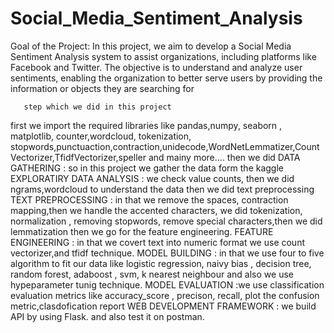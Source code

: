 # Social_Media_Sentiment_Analysis

Goal of the Project: In this project, we aim to develop a Social Media Sentiment Analysis system to assist organizations, including platforms like Facebook and Twitter. The objective is to understand and analyze user sentiments, enabling the organization to better serve users by providing the information or objects they are searching for

       step which we did in this project 

first we import the required libraries
like pandas,numpy, seaborn , matplotlib, counter,wordcloud, tokenization, stopwords,punctuaction,contraction,unidecode,WordNetLemmatizer,CountVectorizer,TfidfVectorizer,speller and mainy more....
then we did 
DATA GATHERING : so in this project we gather the data form the kaggle
EXPLORATIRY DATA ANALYSIS : we check value counts, then we did ngrams,wordcloud to understand the data then we did text preprocessing 
TEXT PREPROCESSING : in that we remove the spaces, contraction mapping,then we handle the accented characters, we did tokenization, normalization , removing stopwords, remove special characters,then we did lemmatization then we go for the feature engineering.
FEATURE ENGINEERING : in that we covert text into numeric format we use count vectorizer,and tfidf technique.
MODEL BUILDING : in that we use four to five algorithm to fit our data 
like logistic regression, naivy bias , decision tree, random forest, adaboost , svm, k nearest neighbour and also we use hypeparameter tunig technique.
MODEL EVALUATION :we use classification evaluation metrics like accuracy_score , precison, recall, plot the confusion metric,clasdofication report
WEB DEVELOPMENT FRAMEWORK : we build API by using Flask. and also test it on postman.
